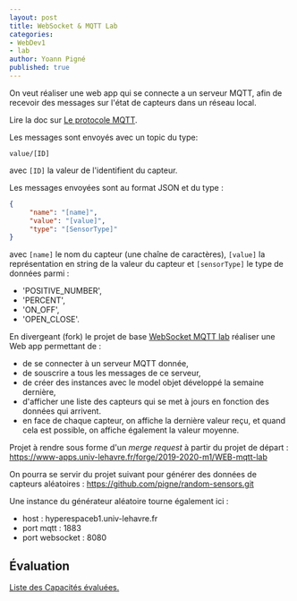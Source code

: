 ```yaml
---
layout: post
title: WebSocket & MQTT Lab
categories:
- WebDev1
- lab
author: Yoann Pigné
published: true
---
```


On veut réaliser une web app qui se connecte a un serveur MQTT, afin de recevoir des messages sur l'état de capteurs dans un réseau local.

Lire la doc sur [Le protocole MQTT](https://mosquitto.org/man/mqtt-7.html).

Les messages sont envoyés avec un topic du type:

```
value/[ID]
```

avec `[ID]` la valeur de l'identifient du capteur.

Les messages envoyées sont au format JSON et du type :

```JSON
{
     "name": "[name]",
     "value": "[value]",
     "type": "[SensorType]"
}
```

avec `[name]` le nom du capteur (une chaîne de caractères),  `[value]` la représentation en string de la valeur du capteur et `[sensorType]` le type de données parmi :

-  'POSITIVE_NUMBER',
-  'PERCENT',
-  'ON_OFF',
-  'OPEN_CLOSE'.

En divergeant (fork) le projet de base 
[WebSocket MQTT lab](https://www-apps.univ-lehavre.fr/forge/2019-2020-m1/WEB-mqtt-lab) réaliser une Web app permettant de :

- de se connecter à un serveur MQTT donnée,
- de souscrire a tous les messages de ce serveur,
- de créer des instances avec le model objet développé la semaine dernière,
- d'afficher une liste des capteurs qui se met à jours en fonction des données qui arrivent.
- en face de chaque capteur, on affiche la dernière valeur reçu, et quand cela est possible, on affiche également la valeur moyenne.

Projet à rendre sous forme d'un *merge request* à partir du projet de départ : <https://www-apps.univ-lehavre.fr/forge/2019-2020-m1/WEB-mqtt-lab>

On pourra se servir du projet suivant pour générer des données de capteurs aléatoires : <https://github.com/pigne/random-sensors.git>

Une instance du générateur aléatoire tourne également ici  : 

- host : hyperespaceb1.univ-lehavre.fr
- port mqtt : 1883
- port websocket : 8080

## Évaluation

[Liste des Capacités évaluées.](/teaching/WebDev1#websocket)

